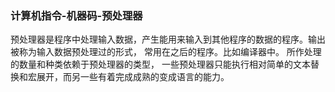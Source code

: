 ### 计算机指令-机器码-预处理器

   预处理器是程序中处理输入数据，产生能用来输入到其他程序的数据的程序。输出被称为输入数据预处理过的形式，
常用在之后的程序。比如编译器中。
所作处理的数量和种类依赖于预处理器的类型，
一些预处理器只能执行相对简单的文本替换和宏展开，而另一些有着完成成熟的变成语言的能力。

